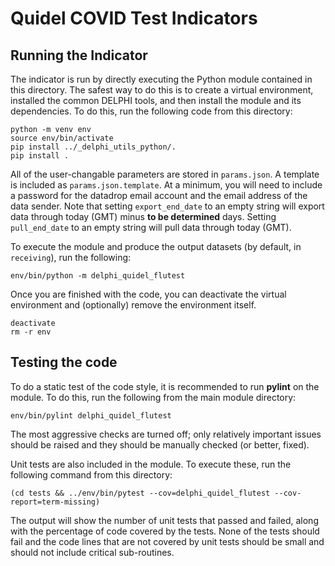 # Quidel COVID Test Indicators

## Running the Indicator

The indicator is run by directly executing the Python module contained in this
directory. The safest way to do this is to create a virtual environment,
installed the common DELPHI tools, and then install the module and its
dependencies. To do this, run the following code from this directory:

```
python -m venv env
source env/bin/activate
pip install ../_delphi_utils_python/.
pip install .
```

All of the user-changable parameters are stored in `params.json`. A template is
included as `params.json.template`. At a minimum, you will need to include a
password for the datadrop email account and the email address of the data sender. 
Note that setting `export_end_date` to an empty string will export data through 
today (GMT) minus **to be determined** days. Setting `pull_end_date` to an empty string will pull data 
through today (GMT).

To execute the module and produce the output datasets (by default, in
`receiving`), run the following:

```
env/bin/python -m delphi_quidel_flutest
```

Once you are finished with the code, you can deactivate the virtual environment
and (optionally) remove the environment itself.

```
deactivate
rm -r env
```

## Testing the code

To do a static test of the code style, it is recommended to run **pylint** on
the module. To do this, run the following from the main module directory:

```
env/bin/pylint delphi_quidel_flutest
```

The most aggressive checks are turned off; only relatively important issues
should be raised and they should be manually checked (or better, fixed).

Unit tests are also included in the module. To execute these, run the following
command from this directory:

```
(cd tests && ../env/bin/pytest --cov=delphi_quidel_flutest --cov-report=term-missing)
```

The output will show the number of unit tests that passed and failed, along
with the percentage of code covered by the tests. None of the tests should
fail and the code lines that are not covered by unit tests should be small and
should not include critical sub-routines.
